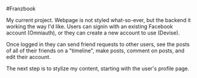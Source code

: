 #Franzbook

My current project. Webpage is not styled what-so-ever, but the backend it working the way I'd like. Users can signin with an existing Facebook account (Omniauth), or they can create a new account to use (Devise). 

Once logged in they can send friend requests to other users, see the posts of all of their friends on a "timeline", make posts, comment on posts, and edit their account.

The next step is to stylize my content, starting with the user's profile page.
